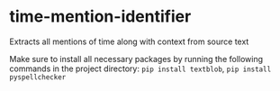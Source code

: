 # time-mention-identifier

Extracts all mentions of time along with context from source text

Make sure to install all necessary packages by running the following commands in the project directory: `pip install textblob`, `pip install pyspellchecker`
